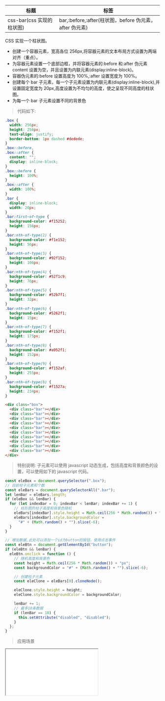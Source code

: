 | 标题                      | 标签                                                    |
| ------------------------- | ------------------------------------------------------- |
| css-bar(css 实现的柱状图) | bar,:before,:after(柱状图，before 伪元素，after 伪元素) |

CSS 实现一个柱状图。

- 创建一个容器元素，宽高各位 256px,将容器元素的文本布局方式设置为两端对齐（重点）。
- 为容器元素设置一个底部边框，并将容器元素的:before 和:after 伪元素 content 设置为空，并且设置为内联元素(display:inline-block)。
- 容器伪元素的:before 设置高度为 100%,:after 设置宽度为 100%。
- 创建每个 bar 子元素，每一个子元素设置为内联元素(display:inline-block),并设置固定宽度为 20px,高度设置为不均匀的高度，使之呈现不同高度的柱状图。
- 为每一个 bar 子元素设置不同的背景色

> 代码如下:

```css
.box {
  width: 256px;
  height: 256px;
  text-align: justify;
  border-bottom: 1px dashed #dedede;
}
.box::before,
.box::after {
  content: "";
  display: inline-block;
}
.box::before {
  height: 100%;
}
.box::after {
  width: 100%;
}
.bar {
  display: inline-block;
  width: 20px;
}
.bar:first-of-type {
  background-color: #f15252;
  height: 156px;
}
.bar:nth-of-type(2) {
  background-color: #f1e152;
  height: 56px;
}
.bar:nth-of-type(3) {
  background-color: #92f152;
  height: 106px;
}
.bar:nth-of-type(4) {
  background-color: #52f1c9;
  height: 76px;
}
.bar:nth-of-type(5) {
  background-color: #52b7f1;
  height: 32px;
}
.bar:nth-of-type(6) {
  background-color: #5262f1;
  height: 15px;
}
.bar:nth-of-type(7) {
  background-color: #f152f1;
  height: 175px;
}
.bar:nth-of-type(8) {
  background-color: #a952f1;
  height: 152px;
}
.bar:nth-of-type(9) {
  background-color: #f152af;
  height: 255px;
}
.bar:nth-of-type(8) {
  background-color: #f1527a;
  height: 234px;
}
```

```html
<div class="box">
  <div class="bar"></div>
  <div class="bar"></div>
  <div class="bar"></div>
  <div class="bar"></div>
  <div class="bar"></div>
  <div class="bar"></div>
  <div class="bar"></div>
  <div class="bar"></div>
  <div class="bar"></div>
  <div class="bar"></div>
</div>
```

> 特别说明: 子元素可以使用 javascript 动态生成，包括高度和背景颜色的设置，可以使用如下的 javascript 代码。

```js
const eleBox = document.querySelector(".box");
// 目前柱子元素和个数
const eleBars = document.querySelectorAll(".bar");
let lenBar = eleBars.length;
if (eleBox && lenBar) {
  for (let indexBar = 0; indexBar < lenBar; indexBar += 1) {
    // 柱形图的柱子高度和背景色随机
    eleBars[indexBar].style.height = Math.ceil(256 * Math.random()) + "px";
    eleBars[indexBar].style.backgroundColor =
      "#" + (Math.random() + "").slice(-6);
  }
}

// 增加数据,此处可以添加一个id为button的按钮，使用点击事件
const eleBtn = document.getElementById("button");
if (eleBtn && lenBar) {
  eleBtn.onclick = function () {
    // 随机高度和背景色
    const height = Math.ceil(256 * Math.random()) + "px";
    const backgroundColor = "#" + (Math.random() + "").slice(-6);

    // 创建柱子元素
    const eleClone = eleBars[0].cloneNode();

    eleClone.style.height = height;
    eleClone.style.backgroundColor = backgroundColor;

    lenBar += 1;
    // 最多10条数据
    if (lenBar == 10) {
      this.setAttribute("disabled", "disabled");
    }
  };
}
```

> 应用场景

<iframe src="codes/css/html/css-bar.html"></iframe>
